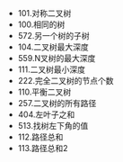 - 101.对称二叉树
- 100.相同的树
- 572.另一个树的子树
- 104.二叉树最大深度
- 559.N叉树的最大深度
- 111.二叉树最小深度
- 222.完全二叉树的节点个数
- 110.平衡二叉树
- 257.二叉树的所有路径
- 404.左叶子之和
- 513.找树左下角的值
- 112.路径总和
- 113.路径总和2
